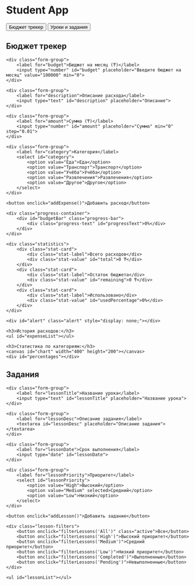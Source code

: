<!DOCTYPE html>
<html lang="en">
<head>
<meta charset="UTF-8">
<meta name="viewport" content="width=device-width, initial-scale=1.0">
<title>Student App</title>
<style>
/* CSS Variables for consistent theming */
:root {
    --primary-color: #0984e3;
    --primary-light: #74b9ff;
    --danger-color: #e74c3c;
    --success-color: #27ae60;
    --warning-color: #f39c12;
    --text-color: #2f3640;
    --text-light: #555;
    --bg-color: #f5f6fa;
    --card-bg: #fff;
    --border-color: #dcdde1;
    --border-radius: 8px;
    --shadow: 0 3px 8px rgba(0,0,0,0.1);
}

/* Reset and base styles */
* {
    box-sizing: border-box;
}

body {
    font-family: 'Segoe UI', Tahoma, Geneva, Verdana, sans-serif;
    max-width: 900px;
    margin: 0 auto;
    padding: 20px;
    background: var(--bg-color);
    color: var(--text-color);
    line-height: 1.5;
}

h1, h2, h3 {
    margin-top: 0;
}

h1 { 
    text-align: center; 
    margin-bottom: 20px; 
    color: var(--primary-color);
}

/* Tab styles */
.tab {
    display: flex;
    border-bottom: 2px solid var(--border-color);
    margin-bottom: 20px;
    flex-wrap: wrap;
}

.tab button {
    background-color: var(--border-color);
    border: none;
    padding: 12px 25px;
    cursor: pointer;
    font-size: 16px;
    transition: all 0.3s ease;
    margin-right: 5px;
    border-radius: var(--border-radius) var(--border-radius) 0 0;
    flex: 1;
    min-width: 120px;
}

.tab button.active { 
    background-color: var(--primary-color); 
    color: white; 
}

.tab button:hover { 
    background-color: var(--primary-light); 
    color: white;
}

/* Tab content */
.tabcontent { 
    display: none; 
    animation: fadeIn 0.3s ease; 
}

@keyframes fadeIn { 
    from { opacity: 0; transform: translateY(10px); } 
    to { opacity: 1; transform: translateY(0); } 
}

/* Form elements */
.form-group {
    margin-bottom: 15px;
}

label {
    display: block;
    margin-bottom: 5px;
    font-weight: 600;
}

input, select, textarea, button {
    padding: 10px;
    margin: 5px 0;
    width: 100%;
    border-radius: var(--border-radius);
    border: 1px solid var(--border-color);
    font-size: 16px;
    transition: border-color 0.3s;
}

input:focus, select:focus, textarea:focus {
    outline: none;
    border-color: var(--primary-color);
    box-shadow: 0 0 0 2px rgba(9, 132, 227, 0.2);
}

textarea { 
    resize: vertical; 
    min-height: 100px;
}

button { 
    background-color: var(--primary-color);
    color: white;
    border: none;
    cursor: pointer;
    transition: 0.3s;
    font-weight: 600;
}

button:hover { 
    background-color: var(--primary-light); 
}

button.secondary {
    background-color: #6c757d;
}

button.secondary:hover {
    background-color: #5a6268;
}

button.danger {
    background-color: var(--danger-color);
}

button.danger:hover {
    background-color: #c0392b;
}

/* Lists */
ul { 
    list-style: none; 
    padding: 0; 
    margin: 10px 0; 
}

li {
    display: flex;
    flex-direction: column;
    align-items: flex-start;
    padding: 15px;
    margin-bottom: 12px;
    border-radius: var(--border-radius);
    background: var(--card-bg);
    box-shadow: var(--shadow);
    transition: 0.3s;
    position: relative;
}

li:hover {
    transform: translateY(-2px);
    box-shadow: 0 5px 15px rgba(0,0,0,0.1);
}

li.completed { 
    opacity: 0.7; 
    background-color: #f8f9fa;
}

li.completed span:first-child {
    text-decoration: line-through;
}

li span { 
    display: block; 
    margin-bottom: 6px; 
    font-size: 16px; 
}

li .desc { 
    font-size: 14px; 
    color: var(--text-light); 
}

li .buttons { 
    display: flex; 
    gap: 8px; 
    margin-top: 8px; 
    width: 100%;
}

li button { 
    flex: 1; 
    padding: 8px; 
    font-size: 14px; 
    border-radius: 5px; 
}

li.urgent { 
    border-left: 5px solid var(--danger-color); 
}

/* Priority indicators */
.priority-high { border-left: 5px solid var(--danger-color); }
.priority-medium { border-left: 5px solid var(--warning-color); }
.priority-low { border-left: 5px solid var(--success-color); }

/* Progress bar */
.progress-container { 
    background: var(--border-color); 
    border-radius: 5px; 
    overflow: hidden; 
    margin: 15px 0; 
    height: 22px; 
    position: relative;
}

.progress-bar { 
    width: 0%; 
    height: 100%; 
    background: var(--success-color); 
    transition: 0.5s; 
    position: relative;
}

.progress-text {
    position: absolute;
    top: 0;
    left: 0;
    width: 100%;
    text-align: center;
    font-size: 12px;
    font-weight: bold;
    color: #fff;
    text-shadow: 0 0 2px rgba(0,0,0,0.5);
    line-height: 22px;
}

/* Statistics */
.statistics {
    display: grid;
    grid-template-columns: repeat(auto-fit, minmax(200px, 1fr));
    gap: 15px;
    margin: 20px 0;
}

.stat-card {
    background: var(--card-bg);
    padding: 15px;
    border-radius: var(--border-radius);
    box-shadow: var(--shadow);
    text-align: center;
}

.stat-value {
    font-size: 24px;
    font-weight: bold;
    margin: 10px 0;
}

.stat-label {
    font-size: 14px;
    color: var(--text-light);
}

/* Filters */
.lesson-filters { 
    margin: 15px 0; 
    display: flex;
    flex-wrap: wrap;
    gap: 10px;
}

.lesson-filters button { 
    width: auto; 
    display: inline-block; 
    font-size: 14px; 
    padding: 8px 15px; 
    border-radius: 20px; 
    background: var(--border-color); 
    color: var(--text-color); 
    transition: all 0.3s;
}

.lesson-filters button.active { 
    background: var(--primary-color); 
    color: white; 
}

/* Empty state */
.empty-state {
    text-align: center;
    padding: 40px 20px;
    color: var(--text-light);
}

.empty-state i {
    font-size: 48px;
    margin-bottom: 15px;
    opacity: 0.5;
}

/* Alert messages */
.alert {
    padding: 12px 15px;
    border-radius: var(--border-radius);
    margin: 15px 0;
    font-weight: 600;
}

.alert-danger {
    background-color: #f8d7da;
    color: #721c24;
    border-left: 4px solid var(--danger-color);
}

.alert-success {
    background-color: #d1edff;
    color: #0c5460;
    border-left: 4px solid var(--primary-color);
}

/* Responsive design */
@media (max-width: 768px) {
    body { 
        padding: 15px; 
    }
    
    .tab button { 
        font-size: 14px; 
        padding: 10px 15px; 
        min-width: 100px;
    }
    
    input, select, textarea, button { 
        font-size: 16px; /* Keep readable on mobile */
    }
    
    .statistics {
        grid-template-columns: 1fr;
    }
    
    li .buttons {
        flex-direction: column;
    }
}

@media (max-width: 480px) {
    body { 
        padding: 10px; 
    }
    
    .tab {
        flex-direction: column;
    }
    
    .tab button {
        border-radius: var(--border-radius);
        margin-bottom: 5px;
    }
}
</style>
</head>
<body>

<h1>Student App</h1>

<div class="tab">
    <button class="tablinks active" onclick="openTab(event,'Budget')">Бюджет трекер</button>
    <button class="tablinks" onclick="openTab(event,'Lessons')">Уроки и задания</button>
</div>

<!-- Вкладка 1: Бюджет -->
<div id="Budget" class="tabcontent" style="display:block;">
    <h2>Бюджет трекер</h2>
    
    <div class="form-group">
        <label for="budget">Бюджет на месяц (₸)</label>
        <input type="number" id="budget" placeholder="Введите бюджет на месяц" value="100000" min="0">
    </div>
    
    <div class="form-group">
        <label for="description">Описание расхода</label>
        <input type="text" id="description" placeholder="Описание">
    </div>
    
    <div class="form-group">
        <label for="amount">Сумма (₸)</label>
        <input type="number" id="amount" placeholder="Сумма" min="0" step="0.01">
    </div>
    
    <div class="form-group">
        <label for="category">Категория</label>
        <select id="category">
            <option value="Еда">Еда</option>
            <option value="Транспорт">Транспорт</option>
            <option value="Учёба">Учёба</option>
            <option value="Развлечения">Развлечения</option>
            <option value="Другое">Другое</option>
        </select>
    </div>
    
    <button onclick="addExpense()">Добавить расход</button>

    <div class="progress-container">
        <div id="budgetBar" class="progress-bar">
            <div class="progress-text" id="progressText">0%</div>
        </div>
    </div>

    <div class="statistics">
        <div class="stat-card">
            <div class="stat-label">Всего расходов</div>
            <div class="stat-value" id="total">0 ₸</div>
        </div>
        <div class="stat-card">
            <div class="stat-label">Остаток бюджета</div>
            <div class="stat-value" id="remaining">0 ₸</div>
        </div>
        <div class="stat-card">
            <div class="stat-label">Использовано</div>
            <div class="stat-value" id="usedPercentage">0%</div>
        </div>
    </div>

    <div id="alert" class="alert" style="display: none;"></div>

    <h3>История расходов:</h3>
    <ul id="expenseList"></ul>

    <h3>Статистика по категориям:</h3>
    <canvas id="chart" width="400" height="200"></canvas>
    <div id="percentages"></div>
</div>

<!-- Вкладка 2: Уроки -->
<div id="Lessons" class="tabcontent">
    <h2>Задания</h2>
    
    <div class="form-group">
        <label for="lessonTitle">Название урока</label>
        <input type="text" id="lessonTitle" placeholder="Название урока">
    </div>
    
    <div class="form-group">
        <label for="lessonDesc">Описание задания</label>
        <textarea id="lessonDesc" placeholder="Описание задания"></textarea>
    </div>
    
    <div class="form-group">
        <label for="lessonDate">Срок выполнения</label>
        <input type="date" id="lessonDate">
    </div>
    
    <div class="form-group">
        <label for="lessonPriority">Приоритет</label>
        <select id="lessonPriority">
            <option value="High">Высокий</option>
            <option value="Medium" selected>Средний</option>
            <option value="Low">Низкий</option>
        </select>
    </div>

    <button onclick="addLesson()">Добавить задание</button>

    <div class="lesson-filters">
        <button onclick="filterLessons('All')" class="active">Все</button>
        <button onclick="filterLessons('High')">Высокий приоритет</button>
        <button onclick="filterLessons('Medium')">Средний приоритет</button>
        <button onclick="filterLessons('Low')">Низкий приоритет</button>
        <button onclick="filterLessons('Completed')">Выполненные</button>
        <button onclick="filterLessons('Pending')">Невыполненные</button>
    </div>

    <ul id="lessonList"></ul>
</div>

<script src="https://cdn.jsdelivr.net/npm/chart.js"></script>
<script>
// ====== Глобальные переменные ======
let expenses = JSON.parse(localStorage.getItem('expenses')) || [];
let lessons = JSON.parse(localStorage.getItem('lessons')) || [];
let budget = parseFloat(localStorage.getItem('budget')) || 100000;
let currentFilter = 'All';

// ====== Инициализация при загрузке ======
document.addEventListener('DOMContentLoaded', function() {
    // Установка бюджета
    document.getElementById('budget').value = budget;
    
    // Установка минимальной даты как сегодняшней
    const today = new Date().toISOString().split('T')[0];
    document.getElementById('lessonDate').min = today;
    
    // Обновление интерфейсов
    updateBudgetUI();
    updateLessonList();
});

// ====== Вкладки ======
function openTab(evt, tabName){
    document.querySelectorAll('.tabcontent').forEach(tc => tc.style.display='none');
    document.querySelectorAll('.tablinks').forEach(tb => tb.classList.remove('active'));
    document.getElementById(tabName).style.display='block';
    evt.currentTarget.classList.add('active');
    
    // Перерисовка графика при переключении на вкладку бюджета
    if (tabName === 'Budget') {
        updateChart();
    }
}

// ====== Бюджет трекер ======
function addExpense(){
    const desc = document.getElementById('description').value.trim();
    const amount = parseFloat(document.getElementById('amount').value);
    const cat = document.getElementById('category').value;
    
    // Валидация
    if(!desc) {
        showAlert('Введите описание расхода!', 'danger');
        document.getElementById('description').focus();
        return;
    }
    
    if(!amount || amount <= 0) {
        showAlert('Введите корректную сумму!', 'danger');
        document.getElementById('amount').focus();
        return;
    }
    
    // Автоматическая дата и время
    const dateTime = new Date().toISOString();
    
    expenses.push({description: desc, amount, category: cat, dateTime});
    saveData();
    
    // Очистка формы
    document.getElementById('description').value = '';
    document.getElementById('amount').value = '';
    document.getElementById('description').focus();
    
    updateBudgetUI();
    showAlert('Расход успешно добавлен!', 'success');
}

function updateBudgetUI(){
    const list = document.getElementById('expenseList'); 
    list.innerHTML = '';
    
    if (expenses.length === 0) {
        list.innerHTML = '<div class="empty-state"><i>📊</i><p>Пока нет расходов</p></div>';
        return;
    }
    
    let total = 0;

    // Сортировка по дате (новые сверху)
    expenses.sort((a,b) => new Date(b.dateTime) - new Date(a.dateTime));

    expenses.forEach((exp,i)=>{
        total += exp.amount;
        const li = document.createElement('li');
        const formattedDate = new Date(exp.dateTime).toLocaleString();
        li.innerHTML = `
            <span>${escapeHTML(exp.description)} - ${exp.amount.toFixed(2)} ₸</span>
            <span class="desc">Категория: ${exp.category}</span>
            <span class="desc">Дата и время: ${formattedDate}</span>
            <div class="buttons">
                <button onclick="editExpense(${i})" class="secondary">Редактировать</button>
                <button onclick="deleteExpense(${i})" class="danger">Удалить</button>
            </div>`;
        list.appendChild(li);
    });

    document.getElementById('total').textContent = total.toFixed(2) + ' ₸';
    
    budget = parseFloat(document.getElementById('budget').value) || 0;
    const remaining = budget - total;
    const remElem = document.getElementById('remaining');
    remElem.textContent = remaining.toFixed(2) + ' ₸';
    remElem.style.color = remaining < 0 ? 'var(--danger-color)' : 'var(--success-color)';
    
    // Обновление процента использования
    const usedPercentage = budget > 0 ? Math.min((total / budget) * 100, 100) : 0;
    document.getElementById('usedPercentage').textContent = usedPercentage.toFixed(1) + '%';
    
    // Обновление алерта
    const alertElem = document.getElementById('alert');
    if (remaining < 0) {
        alertElem.textContent = "Бюджет превышен!";
        alertElem.className = 'alert alert-danger';
        alertElem.style.display = 'block';
    } else if (usedPercentage > 80) {
        alertElem.textContent = "Бюджет почти исчерпан!";
        alertElem.className = 'alert alert-danger';
        alertElem.style.display = 'block';
    } else {
        alertElem.style.display = 'none';
    }

    updateBudgetBar();
    updateChart();
    saveData();
}

function deleteExpense(i){ 
    if (confirm('Вы уверены, что хотите удалить этот расход?')) {
        expenses.splice(i,1); 
        saveData(); 
        updateBudgetUI();
        showAlert('Расход удален!', 'success');
    }
}

function editExpense(i){
    const exp = expenses[i];
    const desc = prompt("Описание:", exp.description);
    if (desc === null) return; // Отмена
    
    const amountStr = prompt("Сумма:", exp.amount);
    if (amountStr === null) return; // Отмена
    
    const amount = parseFloat(amountStr);
    if (isNaN(amount) || amount <= 0) {
        showAlert('Некорректная сумма!', 'danger');
        return;
    }
    
    const cat = prompt("Категория:", exp.category);
    if (cat === null) return; // Отмена
    
    if(desc && amount && cat){
        // Дата и время сохраняем прежние
        expenses[i] = {description: desc, amount, category: cat, dateTime: exp.dateTime};
        saveData();
        updateBudgetUI();
        showAlert('Расход обновлен!', 'success');
    }
}

function updateBudgetBar(){
    const total = expenses.reduce((s,e) => s+e.amount,0);
    const percent = budget > 0 ? Math.min((total/budget)*100,100) : 0;
    const bar = document.getElementById('budgetBar'); 
    bar.style.width = percent+'%';
    bar.style.background = percent>100 ? 'var(--danger-color)' : 
                           percent>80 ? 'var(--warning-color)' : 'var(--success-color)';
    
    document.getElementById('progressText').textContent = percent.toFixed(1) + '%';
}

function updateChart(){
    const catTotals = {};
    expenses.forEach(e => catTotals[e.category] = (catTotals[e.category] || 0) + e.amount);
    
    const ctx = document.getElementById('chart').getContext('2d');
    if(window.myChart) window.myChart.destroy();
    
    if (Object.keys(catTotals).length === 0) {
        // Скрываем график, если нет данных
        document.getElementById('chart').style.display = 'none';
        document.getElementById('percentages').innerHTML = '<p>Нет данных для отображения</p>';
        return;
    }
    
    document.getElementById('chart').style.display = 'block';
    
    window.myChart = new Chart(ctx,{
        type:'pie',
        data:{
            labels:Object.keys(catTotals),
            datasets:[{
                data:Object.values(catTotals),
                backgroundColor:['#ff7675','#74b9ff','#ffeaa7','#55efc4','#a29bfe']
            }]
        },
        options: {
            responsive: true,
            plugins: {
                legend: {
                    position: 'bottom'
                }
            }
        }
    });

    const total = Object.values(catTotals).reduce((a,b) => a+b,0);
    let text = '';
    for(const cat in catTotals){ 
        text += `<span style="display: inline-block; margin-right: 15px;"><strong>${cat}</strong>: ${((catTotals[cat]/total)*100).toFixed(1)}%</span>`; 
    }
    document.getElementById('percentages').innerHTML = text;
}

// ====== Уроки и задания ======
function addLesson(){
    const title = document.getElementById('lessonTitle').value.trim();
    const desc = document.getElementById('lessonDesc').value.trim();
    const date = document.getElementById('lessonDate').value;
    const priority = document.getElementById('lessonPriority').value;
    
    if(!title || !desc || !date) {
        showAlert('Заполните все поля!', 'danger');
        return;
    }
    
    // Проверка даты
    const today = new Date().toISOString().split('T')[0];
    if (date < today) {
        showAlert('Дата выполнения не может быть в прошлом!', 'danger');
        return;
    }
    
    lessons.push({
        title, 
        desc, 
        date, 
        priority, 
        createdDate: new Date().toISOString().split('T')[0], 
        completed: false
    });
    
    saveLessons(); 
    updateLessonList();
    
    // Очистка формы
    document.getElementById('lessonTitle').value = '';
    document.getElementById('lessonDesc').value = '';
    document.getElementById('lessonDate').value = '';
    document.getElementById('lessonTitle').focus();
    
    showAlert('Задание добавлено!', 'success');
}

function updateLessonList(){
    const list = document.getElementById('lessonList'); 
    list.innerHTML = '';
    
    if (lessons.length === 0) {
        list.innerHTML = '<div class="empty-state"><i>📚</i><p>Пока нет заданий</p></div>';
        return;
    }
    
    const today = new Date();
    const priorityOrder = {High: 3, Medium: 2, Low: 1};

    // Фильтрация и сортировка
    let filteredLessons = lessons.filter(lesson => {
        if (currentFilter === 'All') return true;
        if (currentFilter === 'Completed') return lesson.completed;
        if (currentFilter === 'Pending') return !lesson.completed;
        return lesson.priority === currentFilter;
    });
    
    // Сортировка по приоритету и дате
    filteredLessons.sort((a, b) => {
        // Сначала по выполненности (невыполненные выше)
        if (a.completed !== b.completed) return a.completed ? 1 : -1;
        
        // Затем по приоритету
        if (priorityOrder[b.priority] !== priorityOrder[a.priority]) {
            return priorityOrder[b.priority] - priorityOrder[a.priority];
        }
        
        // Затем по дате (ближайшие выше)
        return new Date(a.date) - new Date(b.date);
    });

    filteredLessons.forEach((lesson, i) => {
        const lessonDate = new Date(lesson.date);
        const createdDate = new Date(lesson.createdDate);
        const totalTime = lessonDate - createdDate;
        const elapsed = today - createdDate;
        const progress = totalTime > 0 ? elapsed / totalTime : 1;
        
        let step = 0; 
        if (progress >= 0.9) step = 2; 
        else if (progress >= 0.6) step = 1;
        
        let dynamicIndex = Math.min(Object.keys(priorityOrder).indexOf(lesson.priority) + step, 2);
        const dynamicPriority = Object.keys(priorityOrder)[dynamicIndex];

        const li = document.createElement('li');
        li.className = lesson.completed ? 'completed' : '';
        
        // Добавляем класс приоритета
        if (!lesson.completed) {
            li.classList.add(`priority-${dynamicPriority.toLowerCase()}`);
        }
        
        // Добавляем класс срочности, если задание просрочено
        if (!lesson.completed && today > lessonDate) {
            li.classList.add('urgent');
        }

        li.innerHTML = `
            <span><strong>${escapeHTML(lesson.title)}</strong></span>
            <span class="desc">${escapeHTML(lesson.desc)}</span>
            <span class="desc">Срок: ${lesson.date} ${!lesson.completed && today > lessonDate ? '<span style="color:var(--danger-color);">(Просрочено)</span>' : ''}</span>
            <span class="desc">Приоритет: ${dynamicPriority}</span>
            <div class="buttons">
                <button onclick="toggleLesson(${lessons.indexOf(lesson)})" class="${lesson.completed ? 'secondary' : ''}">
                    ${lesson.completed ? 'Отметить как невыполненное' : 'Выполнено'}
                </button>
                <button onclick="deleteLesson(${lessons.indexOf(lesson)})" class="danger">Удалить</button>
            </div>`;
        list.appendChild(li);
    });
}

function toggleLesson(i){ 
    lessons[i].completed = !lessons[i].completed; 
    saveLessons(); 
    updateLessonList();
    showAlert(`Задание ${lessons[i].completed ? 'выполнено' : 'отмечено как невыполненное'}!`, 'success');
}

function deleteLesson(i){ 
    if (confirm('Вы уверены, что хотите удалить это задание?')) {
        lessons.splice(i,1); 
        saveLessons(); 
        updateLessonList();
        showAlert('Задание удалено!', 'success');
    }
}

function filterLessons(priority){
    currentFilter = priority;
    document.querySelectorAll('.lesson-filters button').forEach(b => b.classList.remove('active'));
    event.target.classList.add('active');
    updateLessonList();
}

// ====== Вспомогательные функции ======
function saveData(){ 
    localStorage.setItem('expenses', JSON.stringify(expenses)); 
    budget = parseFloat(document.getElementById('budget').value) || 100000; 
    localStorage.setItem('budget', budget);
}

function saveLessons(){ 
    localStorage.setItem('lessons', JSON.stringify(lessons)); 
}

function showAlert(message, type) {
    // Создаем временное уведомление
    const alert = document.createElement('div');
    alert.className = `alert alert-${type}`;
    alert.textContent = message;
    alert.style.position = 'fixed';
    alert.style.top = '20px';
    alert.style.right = '20px';
    alert.style.zIndex = '1000';
    alert.style.maxWidth = '300px';
    
    document.body.appendChild(alert);
    
    // Автоматическое скрытие через 3 секунды
    setTimeout(() => {
        alert.style.opacity = '0';
        alert.style.transition = 'opacity 0.5s';
        setTimeout(() => {
            document.body.removeChild(alert);
        }, 500);
    }, 3000);
}

function escapeHTML(unsafe) {
    return unsafe
        .replace(/&/g, "&amp;")
        .replace(/</g, "&lt;")
        .replace(/>/g, "&gt;")
        .replace(/"/g, "&quot;")
        .replace(/'/g, "&#039;");
}

// Автообновление приоритетов каждые 30 секунд
setInterval(updateLessonList, 30000);

// Обновление бюджета при изменении значения
document.getElementById('budget').addEventListener('change', updateBudgetUI);
</script>
</body>
</html>
